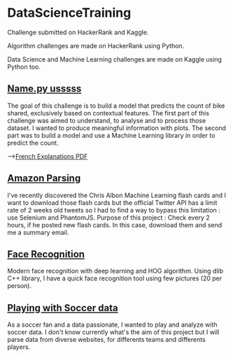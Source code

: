 # DataScienceTraining


Challenge submitted on HackerRank and Kaggle.

Algorithm challenges are made on HackerRank using Python.

Data Science and Machine Learning challenges are made on Kaggle using Python too.

## [Name.py usssss](https://github.com/ATSGlobe/DataScienceTraining/blob/main/alka/name.py)
The goal of this challenge is to build a model that predicts the count of bike shared, exclusively based on contextual features. The first part of this challenge was aimed to understand, to analyse and to process those dataset. I wanted to produce meaningful information with plots. The second part was to build a model and use a Machine Learning library in order to predict the count.

-->[French Explanations PDF](https://github.com/alexattia/Data-Science-Projects/blob/master/KaggleBikeSharing/Kaggle_BikeSharing_Explanations_French.pdf)

## [Amazon Parsing](https://github.com/ATSGlobe/DataScienceTraining/blob/main/alka/amazon)

I've recently discovered the Chris Albon Machine Learning flash cards and I want to download those flash cards but the official Twitter API has a limit rate of 2 weeks old tweets so I had to find a way to bypass this limitation : use Selenium and PhantomJS.
Purpose of this project : Check every 2 hours, if he posted new flash cards. In this case, download them and send me a summary email.

## [Face Recognition](https://github.com/alexattia/Data-Science-Projects/tree/master/FaceRecognition)

Modern face recognition with deep learning and HOG algorithm. Using dlib C++ library, I have a quick face recognition tool using few pictures (20 per person).

## [Playing with Soccer data](https://github.com/alexattia/Data-Science-Projects/tree/master/KaggleSoccer)

As a soccer fan and a data passionate, I wanted to play and analyze with soccer data.
I don't know currently what's the aim of this project but I will parse data from diverse websites, for differents teams and differents players.

